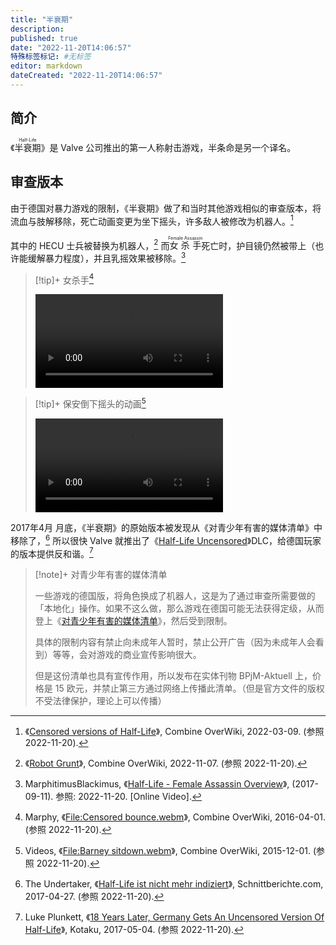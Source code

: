 ```yaml
---
title: "半衰期"
description:
published: true
date: "2022-11-20T14:06:57"
特殊标签标记: #无标签
editor: markdown
dateCreated: "2022-11-20T14:06:57"
---
```


## 简介

《<ruby>半衰期<rp>(</rp><rt>Half-Life</rt><rp>)</rp></ruby>》是 Valve 公司推出的第一人称射击游戏，半条命是另一个译名。

## 审查版本

由于德国对暴力游戏的限制，《半衰期》做了和当时其他游戏相似的审查版本，将流血与肢解移除，死亡动画变更为坐下摇头，许多敌人被修改为机器人。[^cvoh]

[^cvoh]: 《[Censored versions of Half-Life](https://combineoverwiki.net/wiki/Censored_versions_of_Half-Life)》, Combine OverWiki, 2022-03-09. (参照 2022-11-20).

其中的 HECU 士兵被替换为机器人，[^wirg] 而<ruby>女杀手<rp>(</rp><rt>Female Assassin</rt><rp>)</rp></ruby>死亡时，护目镜仍然被带上（也许能缓解暴力程度），并且乳摇效果被移除。[^sbb9YYkag94]

[^wirg]: 《[Robot Grunt](https://combineoverwiki.net/wiki/Robot_Grunt)》, Combine OverWiki, 2022-11-07. (参照 2022-11-20).

[^sbb9YYkag94]: MarphitimusBlackimus, 《[Half-Life - Female Assassin Overview](https://www.youtube.com/watch?v=sbb9YYkag94)》, (2017-09-11). 参照: 2022-11-20. [Online Video].

> [!tip]+ 女杀手[^f_cb]
>
> ![type:video](https://s3.tebi.io/ggame/game/半衰期/Censored_bounce.webm)

[^f_cb]: Marphy, 《[File:Censored bounce.webm](https://combineoverwiki.net/wiki/File:Censored_bounce.webm)》, Combine OverWiki, 2016-04-01. (参照 2022-11-20).

> [!tip]+ 保安倒下摇头的动画[^f_bs]
>
> ![type:video](https://s3.tebi.io/ggame/game/半衰期/Barney_sitdown.webm)

[^f_bs]: Videos, 《[File:Barney sitdown.webm](https://combineoverwiki.net/wiki/File:Barney_sitdown.webm)》, Combine OverWiki, 2015-12-01. (参照 2022-11-20).

2017年4月 月底，《半衰期》的原始版本被发现从《对青少年有害的媒体清单》中移除了，[^11984] 所以很快 Valve 就推出了《[Half-Life Uncensored][]》DLC，给德国玩家的版本提供反和谐。[^36212]

[^11984]: The Undertaker, 《[Half-Life ist nicht mehr indiziert](https://web.archive.org/web/20220416043234/https://www.schnittberichte.com/news.php?ID=11984)》, Schnittberichte.com, 2017-04-27. (参照 2022-11-20).

[Half-Life Uncensored]: https://steamdb.info/app/632440/

[^36212]: Luke Plunkett, 《[18 Years Later, Germany Gets An Uncensored Version Of Half-Life](https://web.archive.org/web/20220907141917/https://kotaku.com/18-years-later-germany-gets-an-uncensored-version-of-h-1794936212)》, Kotaku, 2017-05-04. (参照 2022-11-20).

> [!note]+ 对青少年有害的媒体清单
>
> 一些游戏的德国版，将角色换成了机器人，这是为了通过审查所需要做的「本地化」操作。如果不这么做，那么游戏在德国可能无法获得定级，从而登上《[对青少年有害的媒体清单][]》，然后受到限制。
>
> 具体的限制内容有禁止向未成年人暂时，禁止公开广告（因为未成年人会看到）等等，会对游戏的商业宣传影响很大。
>
> 但是这份清单也具有宣传作用，所以发布在实体刊物 BPjM-Aktuell 上，价格是 15 欧元，并禁止第三方通过网络上传播此清单。（但是官方文件的版权不受法律保护，理论上可以传播）

[对青少年有害的媒体清单]: https://de.wikipedia.org/wiki/Bundeszentrale_f%C3%BCr_Kinder-_und_Jugendmedienschutz
